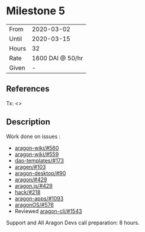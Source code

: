 # Milestone 5

|       |                  |
| ----- | ---------------- |
| From  | 2020-03-02       |
| Until | 2020-03-15       |
| Hours | 32               |
| Rate  | 1600 DAI @ 50/hr |
| Given | -                |

## References

Tx: <>

## Description

Work done on issues :
 - [aragon-wiki/#560](https://github.com/aragon/aragon-wiki/pull/560)
 - [aragon-wiki/#559](https://github.com/aragon/aragon-wiki/pull/559)
 - [dao-templates/#173](https://github.com/aragon/dao-templates/pull/173)
 - [aragen/#103](https://github.com/aragon/aragen/pull/103)
 - [aragon-desktop/#90](https://github.com/aragon/aragon-desktop/pull/90)
 - [aragon/#429](https://github.com/aragon/aragon.js/pull/429)
 - [aragon.js/#429](https://github.com/aragon/aragon.js/pull/429)
 - [hack/#218](https://github.com/aragon/hack/pull/218)
 - [aragon-apps/#1093](https://github.com/aragon/aragon-apps/pull/1093)
 - [aragonOS/#576](https://github.com/aragon/aragonOS/pull/576)
 - Reviewed [aragon-cli/#1543](https://github.com/aragon/aragon-cli/pull/1543)

 Support and All Aragon Devs call preparation: 8 hours.
